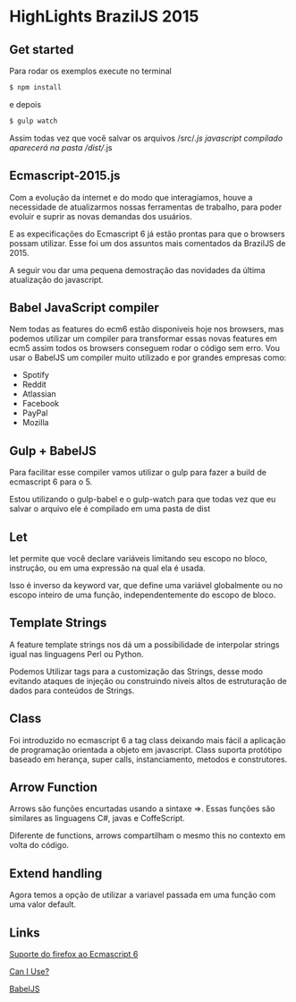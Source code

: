 # HighLights BrazilJS 2015

## Get started

Para rodar os exemplos execute no terminal

```javascript
$ npm install
```
e depois

```javascript
$ gulp watch
```

Assim todas vez que você salvar os arquivos /src/*.js javascript compilado aparecerá na pasta /dist/*.js

## Ecmascript-2015.js

Com a evolução da internet e do modo que interagíamos, houve a necessidade de atualizarmos nossas ferramentas de trabalho, para poder evoluir e suprir as novas demandas dos usuários. 

E as expecificações do Ecmascript 6 já estão prontas para que o browsers possam utilizar. 
Esse foi um dos assuntos mais comentados da BrazilJS de 2015. 

A seguir vou dar uma pequena demostração das novidades da última atualização do javascript. 

## Babel JavaScript compiler

Nem todas as features do ecm6 estão disponiveis hoje nos browsers, mas podemos utilizar um compiler para transformar essas novas features em ecm5 assim todos os browsers conseguem rodar o código sem erro.
Vou usar o BabelJS um compiler muito utilizado e por grandes empresas como:

- Spotify
- Reddit
- Atlassian
- Facebook
- PayPal
- Mozilla

## Gulp + BabelJS

Para facilitar esse compiler vamos utilizar o gulp para fazer a build de ecmascript 6 para o 5.

Estou utilizando o gulp-babel e o gulp-watch para que todas vez que eu salvar o arquivo ele é compilado em uma pasta de dist


## Let

let permite que você declare variáveis limitando seu escopo no bloco, instrução, ou em uma expressão na qual ela é usada. 

Isso é inverso da keyword var, que define uma variável globalmente ou no escopo inteiro de uma função, independentemente do escopo de bloco.

## Template Strings

A feature template strings nos dá um a possibilidade de interpolar strings igual nas linguagens Perl ou Python. 

Podemos Utilizar tags para a customização das Strings, desse modo evitando ataques de injeção ou construindo niveis altos de estruturação de dados para conteúdos de Strings.

## Class

Foi introduzido no ecmascript 6 a tag class deixando mais fácil a aplicação de programação orientada a objeto em javascript. Class suporta protótipo baseado em herança, super calls, instanciamento, metodos e construtores.

## Arrow Function

Arrows são funções encurtadas usando a sintaxe =>. Essas funções são similares as linguagens C#, javas e CoffeScript. 

Diferente de functions, arrows compartilham o mesmo this no contexto em volta do código.

## Extend handling

Agora temos a opção de utilizar a variavel passada em uma função com uma valor default. 

## Links

[Suporte do firefox ao Ecmascript 6](https://developer.mozilla.org/pt-BR/docs/Web/JavaScript/Suporte_ao_ECMAScript_6_na_Mozilla)

[Can I Use?](http://caniuse.com/)

[BabelJS](https://babeljs.io/)

